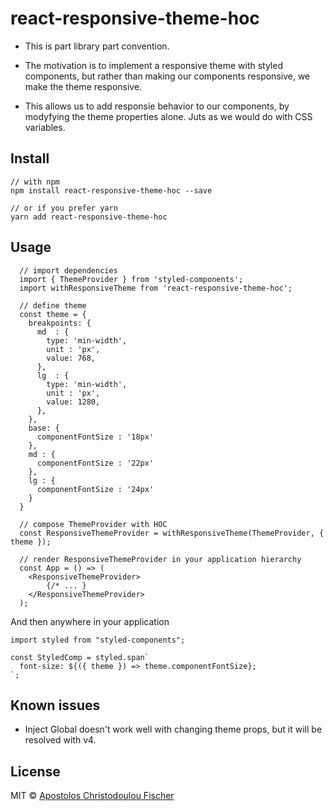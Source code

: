 # react-responsive-theme-hoc
- This is part library part convention.

- The motivation is to implement a responsive theme with styled components, but rather than making our components responsive, we make the theme responsive.

- This allows us to add responsie behavior to our components, by modyfying the theme properties alone. Juts as we would do with CSS variables.

## Install

```
// with npm
npm install react-responsive-theme-hoc --save

// or if you prefer yarn
yarn add react-responsive-theme-hoc
```

## Usage

```
  // import dependencies
  import { ThemeProvider } from 'styled-components';
  import withResponsiveTheme from 'react-responsive-theme-hoc';

  // define theme
  const theme = {
    breakpoints: {
      md  : {
        type: 'min-width',
        unit : 'px',
        value: 768,
      },
      lg  : {
        type: 'min-width',
        unit : 'px',
        value: 1280,
      },
    },
    base: {
      componentFontSize : '18px'
    },
    md : {
      componentFontSize : '22px'
    },
    lg : {
      componentFontSize : '24px'
    }
  }

  // compose ThemeProvider with HOC
  const ResponsiveThemeProvider = withResponsiveTheme(ThemeProvider, { theme });

  // render ResponsiveThemeProvider in your application hierarchy
  const App = () => (
    <ResponsiveThemeProvider>
        {/* ... }
    </ResponsiveThemeProvider>
  );
```

And then anywhere in your application
```
import styled from "styled-components";

const StyledComp = styled.span`
  font-size: ${({ theme }) => theme.componentFontSize};
`;
```

## Known issues
- Inject Global doesn't work well with changing theme props, but it will be resolved with v4.


## License

MIT © [Apostolos Christodoulou Fischer](https://github.com/tol-is)
